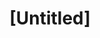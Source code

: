 ---
pid: CH682
title: "[Untitled]"
location_transcription: 
zipcode: 
outside_phl: 
neighborhood: 
age: 
age_range: 
instagram: 
image_file_name: CH_682.jpg
proposal_transcription: Two me - wheelchair ramp is cumbersome. Would fully support
  it replaced by a lift
topic: Unknown
topic_summary: '0'
type: Infrastructure,Space
keywords_other: wheelchair lift
credit: 
image_labels: 
twitter: 
facebook: 
permalink: "/monuments/ch682/"
layout: item-page
---